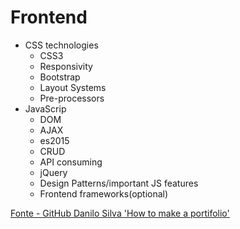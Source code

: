 <h1>Frontend</h1>

<ul>
<li>CSS technologies
    <ul>
        <li>CSS3</li>
        <li>Responsivity</li>
        <li>Bootstrap</li>
        <li>Layout Systems</li>
        <li>Pre-processors</li>
    </ul>
</li>
<li>
JavaScrip
    <ul>
        <li>DOM</li>
        <li>AJAX</li>
            <li>es2015</li>
            <li>CRUD</li>
            <li>API consuming</li>
            <li>jQuery</li>
            <li>Design Patterns/important JS features</li>
            <li>Frontend frameworks(optional)</li>
    </ul>
</li>
</ul>

<a href="https://github.com/danilosilvadev/howtomakeaportfolio/blob/master/README.md#CSS">Fonte - GitHub Danilo Silva 'How to make a portifolio'</a>